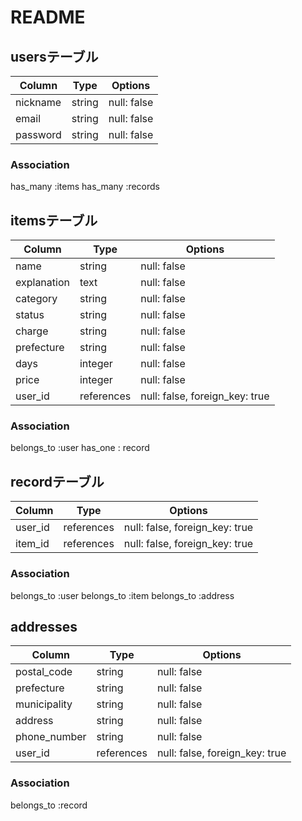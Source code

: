 # README

## usersテーブル

| Column   | Type   | Options     |
| -------- | ------ | ----------- |
| nickname | string | null: false |
| email    | string | null: false |
| password | string | null: false |

### Association

has_many :items
has_many :records

## itemsテーブル

| Column      | Type       | Options                        |
| ----------- | ---------- | ------------------------------ |
| name        | string     | null: false                    |
| explanation | text       | null: false                    |
| category    | string     | null: false                    |
| status      | string     | null: false                    |
| charge      | string     | null: false                    |
| prefecture  | string     | null: false                    |
| days        | integer    | null: false                    |
| price       | integer    | null: false                    |
| user_id     | references | null: false, foreign_key: true |

### Association

belongs_to :user
has_one : record

## recordテーブル

| Column  | Type       | Options                        |
| ------- | ---------- | ------------------------------ |
| user_id | references | null: false, foreign_key: true |
| item_id | references | null: false, foreign_key: true |


### Association

belongs_to :user
belongs_to :item
belongs_to :address


## addresses

| Column       | Type       | Options     |
| ------------ | ---------- | ----------- |
| postal_code  | string     | null: false |
| prefecture   | string     | null: false |
| municipality | string     | null: false |
| address      | string     | null: false |
| phone_number | string     | null: false |
| user_id      | references | null: false, foreign_key: true |


### Association

belongs_to :record